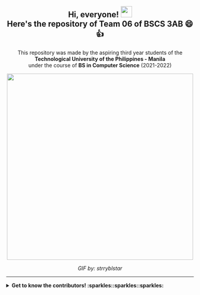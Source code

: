 ## <p align="center"> Hi, everyone! <img src="https://raw.githubusercontent.com/MartinHeinz/MartinHeinz/master/wave.gif" width="30px"> <br> Here's the repository of Team 06 of BSCS 3AB :smile: :+1: </b></p>
<p align="center"> This repository was made by the aspiring third year students of the <br>
  <b>Technological University of the Philippines - Manila</b> <br> 
  under the course of <b>BS in Computer Science</b> (2021-2022)
</p>
  
<p align="center">
  <img width="500" src="https://user-images.githubusercontent.com/91128947/134713292-e5b1eaff-2854-489c-9d92-cab6d1159ca9.gif">
</p>
<p align="center">
  <i> GIF by: strryblstar </i>
</p>


-------------------------------------------------------------------------------------------------------------------------------------
<details><p>
  <summary><b>Get to know the contributors!  :sparkles::sparkles::sparkles:</b><br></summary>
  
> Contributor's Name    | Branch Name
>------------------------|------------------------------------
>  :woman:  **BAGASONA**, Kim Dianne  | kimbranch
>  :boy:  **CAMAÑAG**, Christopher | Tophbranch
>  :woman:  **ESTRELLA**, Joana Marie | wanaBranch
>  :boy:  **GUEVARRA**, Ezekiel | zekbranch
>  :boy:  **PINPIN**, Marshal Amieron | PinpinBranch
>  :woman:  **ROMERO**, Allana Mae | allanaBranch
>  :boy:  **YUSOPH**, Jihad | jibranch
 
</p></details>

